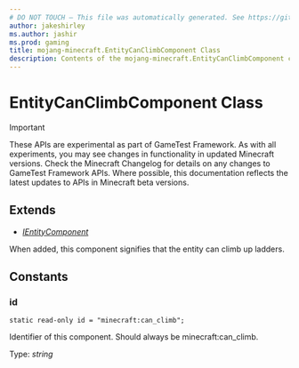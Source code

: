 ```yaml
---
# DO NOT TOUCH — This file was automatically generated. See https://github.com/Mojang/MinecraftApiDocsGenerator to modify descriptions, examples, etc.
author: jakeshirley
ms.author: jashir
ms.prod: gaming
title: mojang-minecraft.EntityCanClimbComponent Class
description: Contents of the mojang-minecraft.EntityCanClimbComponent class.
---
```

# EntityCanClimbComponent Class
>[!IMPORTANT]
>These APIs are experimental as part of GameTest Framework. As with all experiments, you may see changes in functionality in updated Minecraft versions. Check the Minecraft Changelog for details on any changes to GameTest Framework APIs. Where possible, this documentation reflects the latest updates to APIs in Minecraft beta versions.

## Extends
- [*IEntityComponent*](IEntityComponent.md)

When added, this component signifies that the entity can climb up ladders.

## Constants

### **id**
`static read-only id = "minecraft:can_climb";`

Identifier of this component. Should always be minecraft:can_climb.

Type: *string*
